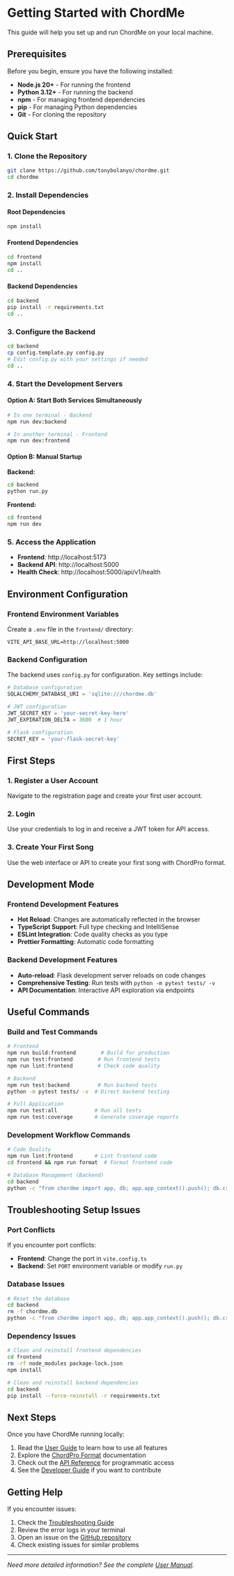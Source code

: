 # Getting Started with ChordMe

This guide will help you set up and run ChordMe on your local machine.

## Prerequisites

Before you begin, ensure you have the following installed:

- **Node.js 20+** - For running the frontend
- **Python 3.12+** - For running the backend
- **npm** - For managing frontend dependencies
- **pip** - For managing Python dependencies
- **Git** - For cloning the repository

## Quick Start

### 1. Clone the Repository

```bash
git clone https://github.com/tonybolanyo/chordme.git
cd chordme
```

### 2. Install Dependencies

#### Root Dependencies
```bash
npm install
```

#### Frontend Dependencies
```bash
cd frontend
npm install
cd ..
```

#### Backend Dependencies
```bash
cd backend
pip install -r requirements.txt
cd ..
```

### 3. Configure the Backend

```bash
cd backend
cp config.template.py config.py
# Edit config.py with your settings if needed
cd ..
```

### 4. Start the Development Servers

#### Option A: Start Both Services Simultaneously

```bash
# In one terminal - Backend
npm run dev:backend

# In another terminal - Frontend
npm run dev:frontend
```

#### Option B: Manual Startup

**Backend:**
```bash
cd backend
python run.py
```

**Frontend:**
```bash
cd frontend
npm run dev
```

### 5. Access the Application

- **Frontend**: http://localhost:5173
- **Backend API**: http://localhost:5000
- **Health Check**: http://localhost:5000/api/v1/health

## Environment Configuration

### Frontend Environment Variables

Create a `.env` file in the `frontend/` directory:

```env
VITE_API_BASE_URL=http://localhost:5000
```

### Backend Configuration

The backend uses `config.py` for configuration. Key settings include:

```python
# Database configuration
SQLALCHEMY_DATABASE_URI = 'sqlite:///chordme.db'

# JWT configuration
JWT_SECRET_KEY = 'your-secret-key-here'
JWT_EXPIRATION_DELTA = 3600  # 1 hour

# Flask configuration
SECRET_KEY = 'your-flask-secret-key'
```

## First Steps

### 1. Register a User Account

Navigate to the registration page and create your first user account.

### 2. Login

Use your credentials to log in and receive a JWT token for API access.

### 3. Create Your First Song

Use the web interface or API to create your first song with ChordPro format.

## Development Mode

### Frontend Development Features

- **Hot Reload**: Changes are automatically reflected in the browser
- **TypeScript Support**: Full type checking and IntelliSense
- **ESLint Integration**: Code quality checks as you type
- **Prettier Formatting**: Automatic code formatting

### Backend Development Features

- **Auto-reload**: Flask development server reloads on code changes
- **Comprehensive Testing**: Run tests with `python -m pytest tests/ -v`
- **API Documentation**: Interactive API exploration via endpoints

## Useful Commands

### Build and Test Commands

```bash
# Frontend
npm run build:frontend        # Build for production
npm run test:frontend        # Run frontend tests
npm run lint:frontend        # Check code quality

# Backend
npm run test:backend         # Run backend tests
python -m pytest tests/ -v  # Direct backend testing

# Full Application
npm run test:all            # Run all tests
npm run test:coverage       # Generate coverage reports
```

### Development Workflow Commands

```bash
# Code Quality
npm run lint:frontend       # Lint frontend code
cd frontend && npm run format  # Format frontend code

# Database Management (Backend)
cd backend
python -c "from chordme import app, db; app.app_context().push(); db.create_all()"
```

## Troubleshooting Setup Issues

### Port Conflicts

If you encounter port conflicts:

- **Frontend**: Change the port in `vite.config.ts`
- **Backend**: Set `PORT` environment variable or modify `run.py`

### Database Issues

```bash
# Reset the database
cd backend
rm -f chordme.db
python -c "from chordme import app, db; app.app_context().push(); db.create_all()"
```

### Dependency Issues

```bash
# Clean and reinstall frontend dependencies
cd frontend
rm -rf node_modules package-lock.json
npm install

# Clean and reinstall backend dependencies
cd backend
pip install --force-reinstall -r requirements.txt
```

## Next Steps

Once you have ChordMe running locally:

1. Read the [User Guide](user-guide.md) to learn how to use all features
2. Explore the [ChordPro Format](chordpro-format.md) documentation
3. Check out the [API Reference](api-reference.md) for programmatic access
4. See the [Developer Guide](developer-guide.md) if you want to contribute

## Getting Help

If you encounter issues:

1. Check the [Troubleshooting Guide](troubleshooting.md)
2. Review the error logs in your terminal
3. Open an issue on the [GitHub repository](https://github.com/tonybolanyo/chordme/issues)
4. Check existing issues for similar problems

---

*Need more detailed information? See the complete [User Manual](README.md).*